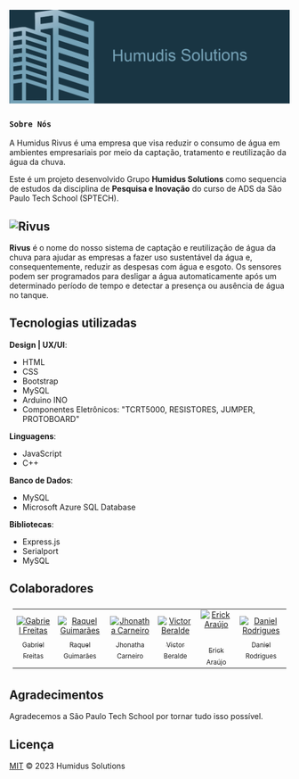 <!-- # [Rivus](https://github.com/Humidus-Solutions/)-->
![Rivus](https://github.com/Humidus-Solutions/RIVUS-Website/blob/main/static/assets/img/content/humidus-banner.jpg)
### `Sobre Nós`

A Humidus Rivus é uma empresa que visa reduzir o consumo de água em ambientes empresariais por meio da captação, tratamento e reutilização da água da chuva.

Este é um projeto desenvolvido Grupo <b>Humidus Solutions</b> como sequencia de estudos da disciplina de <b>Pesquisa e Inovação</b> do curso de ADS da São Paulo Tech School (SPTECH).

## ![Rivus](https://github.com/Humidus-Solutions/RIVUS-Website)

**Rivus** é o nome do nosso sistema de captação e reutilização de água da chuva para ajudar as empresas a fazer uso sustentável da água e, consequentemente, reduzir as despesas com água e esgoto. Os sensores podem ser programados para desligar a água automaticamente após um determinado período de tempo e detectar a presença ou ausência de água no tanque.

## Tecnologias utilizadas
**Design | UX/UI**:
 * HTML
 * CSS
 * Bootstrap
 * MySQL
 * Arduino INO
 * Componentes Eletrônicos: "TCRT5000, RESISTORES, JUMPER, PROTOBOARD"
 
**Linguagens**:
 * JavaScript
 * C++ 
 
 **Banco de Dados**:
 * MySQL
 * Microsoft Azure SQL Database
 
 **Bibliotecas**:
  * Express.js
  * Serialport
  * MySQL

## Colaboradores

<table style="padding:6px"><tr>
    <td align=center width=134px><a href="https://github.com/Gabriel-N-Freitas"><img src="https://github.com/Gabriel-N-Freitas.png" alt="Gabriel Freitas" width=122px><sub><br/>Gabriel Freitas</sub></a></td>
     <td align=center width=134px><a href="https://github.com/raquelmiyy"><img src="https://github.com/raquelmiyy.png" alt="Raquel Guimarães" width=122px><sub><br/>Raquel Guimarães</sub></a></td>
    <td align=center width=134px><a href="https://github.com/jhonathaGC"><img src="https://github.com/jhonathaGC.png" alt="Jhonatha Carneiro" width=122px><sub><br/>Jhonatha Carneiro</sub></a></td>
    <td align=center width=134px><a href="https://github.com/VictorBeralde"><img src="https://github.com/VictorBeralde.png" alt="Victor Beralde" width=122px><sub><br/>Victor Beralde</sub></a></td>
    <td align=center width=134px><a href="https://github.com/erickNA2"><img src="https://github.com/erickNA2.png" alt="Erick Araújo" width=122px><sub><br/><br/>Erick Araújo</sub></a></td>
    <td align=center width=134px><a href="https://github.com/danielvor"><img src="https://github.com/danielvor.png" alt="Daniel Rodrigues" width=122px><sub><br/>Daniel Rodrigues</sub></a></td>
  </tr><tr></tr><tr>
</tr></table>

## Agradecimentos

Agradecemos a São Paulo Tech School por tornar tudo isso possível. 

## Licença

[MIT](LICENSE) © 2023 Humidus Solutions 
